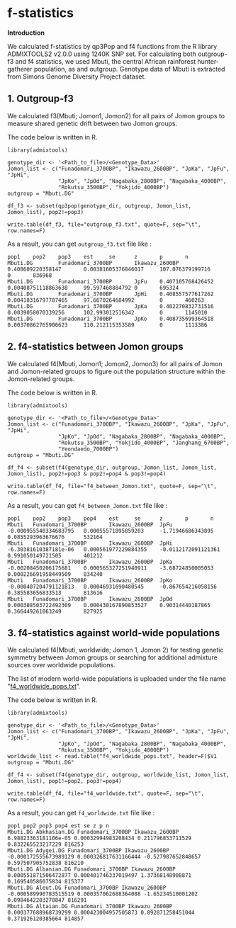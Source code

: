 # f-statistics

**Introduction**

 We calculated f-statistics by qp3Pop and f4 functions from the R library ADMIXTOOLS2 v2.0.0 using 1240K SNP set. For calculating both outgroup-f3 and f4 statistics, we used Mbuti, the central African rainforest hunter-gatherer population, as and outgroup. Genotype data of Mbuti is extracted from Simons Genome Diversity Project dataset.

 

## 1. Outgroup-f3

 We calculated f3(Mbuti; Jomon1, Jomon2) for all pairs of Jomon groups to measure shared genetic drift between two Jomon groups.

 The code below is written in R.
```
library(admixtools)

genotype_dir <- '<Path_to_file>/<Genotype_Data>'
Jomon_list <- c("Funadomari_3700BP", "Ikawazu_2600BP", "JpKa", "JpFu", "JpHi", 
                "JpKo", "JpOd", "Nagabaka_2800BP", "Nagabaka_4000BP",
                "Rokutsu_3500BP", "Yokjido_4000BP")
outgroup = "Mbuti.DG"

df_f3 <- subset(qp3pop(genotype_dir, outgroup, Jomon_list, Jomon_list), pop2!=pop3)

write.table(df_f3, file="outgroup_f3.txt", quote=F, sep="\t", row.names=F)
```

 As a result, you can get ```outgroup_f3.txt``` file like :
```
pop1    pop2    pop3    est     se      z       p       n
Mbuti.DG        Funadomari_3700BP       Ikawazu_2600BP  0.408609220358147       0.00381605376846017     107.076379199716        0       836968
Mbuti.DG        Funadomari_3700BP       JpFu    0.407105768426452       0.00408751118863638     99.597468884792 0       695324
Mbuti.DG        Funadomari_3700BP       JpHi    0.408557577617262       0.00418316797787465     97.6670264684992        0       460263
Mbuti.DG        Funadomari_3700BP       JpKa    0.402270832731516       0.0039058070339256      102.993012516342        0       1145010
Mbuti.DG        Funadomari_3700BP       JpKo    0.408735699364518       0.00370862765906623     110.212115353589        0       1113386
```

## 2. f4-statistics between Jomon groups

 We calculated f4(Mbuti, Jomon1; Jomon2, Jomon3) for all pairs of Jomon and Jomon-related groups to figure out the population structure within the Jomon-related groups.

 The code below is written in R.
```
library(admixtools)

genotype_dir <- '<Path_to_file>/<Genotype_Data>'
Jomon_list <- c("Funadomari_3700BP", "Ikawazu_2600BP", "JpKa", "JpFu", "JpHi", 
                "JpKo", "JpOd", "Nagabaka_2800BP", "Nagabaka_4000BP",
                "Rokutsu_3500BP", "Yokjido_4000BP", "Janghang_6700BP",
                "Yeondaedo_7000BP")
outgroup = "Mbuti.DG"

df_f4 <- subset(f4(genotype_dir, outgroup, Jomon_list, Jomon_list, Jomon_list), pop2!=pop3 & pop2!=pop4 & pop3!=pop4)

write.table(df_f4, file="f4_between_Jomon.txt", quote=F, sep="\t", row.names=F)
```

 As a result, you can get ```f4_between_Jomon.txt``` file like :
```
pop1    pop2    pop3    pop4    est     se      z       p       n
Mbuti   Funadomari_3700BP       Ikawazu_2600BP  JpFu    -0.000955540334683795   0.00055571895859203     -1.71946686343895       0.0855293963676676      532164
Mbuti   Funadomari_3700BP       Ikawazu_2600BP  JpHi    -6.30381610387181e-06   0.000561977229884355    -0.0112172091121361     0.991050149721505       401212
Mbuti   Funadomari_3700BP       Ikawazu_2600BP  JpKa    -0.00208450206175681    0.000565327251940911    -3.68724850005053       0.000226691958449509    834240
Mbuti   Funadomari_3700BP       Ikawazu_2600BP  JpKo    -0.000407204791121813   0.00046931690480545     -0.867654216058156      0.385583656833513       813616
Mbuti   Funadomari_3700BP       Ikawazu_2600BP  JpOd    0.000388503722492309    0.000430167890853527    0.90314440187865        0.366449261063249       827925
```

## 3. f4-statistics against world-wide populations

 We calculated f4(Mbuti, worldwide; Jomon 1, Jomon 2) for testing genetic symmetry between Jomon groups or searching for additional admixture sources over worldwide populations.

 The list of modern world-wide populations is uploaded under the file name "[f4_worldwide_pops.txt](https://github.com/CWJeongLab/HPGG_Jomon/blob/main/f-statistics/data/f4_worldwide_pops.txt)".

 The code below is written in R.
```
library(admixtools)

genotype_dir <- '<Path_to_file>/<Genotype_Data>'
Jomon_list <- c("Funadomari_3700BP", "Ikawazu_2600BP", "JpKa", "JpFu", "JpHi", 
                "JpKo", "JpOd", "Nagabaka_2800BP", "Nagabaka_4000BP",
                "Rokutsu_3500BP", "Yokjido_4000BP")
worldwide_list <- read.table("f4_worldwide_pops.txt", header=F)$V1
outgroup = "Mbuti.DG"

df_f4 <- subset(f4(genotype_dir, outgroup, worldwide_list, Jomon_list, Jomon_list), pop1!=pop2, pop3!=pop4)

write.table(df_f4, file="f4_worldwide.txt", quote=F, sep="\t", row.names=F)
```

 As a result, you can get ```f4_worldwide.txt``` file like :
```
pop1 pop2 pop3 pop4 est se z p n
Mbuti.DG Abkhasian.DG Funadomari_3700BP Ikawazu_2600BP 6.98823363181106e-05 0.00032994983208434 0.211796853711529 0.832265523217229 816253
Mbuti.DG Adygei.DG Funadomari_3700BP Ikawazu_2600BP -0.000172555673989129 0.000326817631166444 -0.527987652848657 0.597507905752838 816210
Mbuti.DG Albanian.DG Funadomari_3700BP Ikawazu_2600BP 0.000551871506472877 0.000401746337019497 1.37368148908871 0.169540586075834 815377
Mbuti.DG Aleut.DG Funadomari_3700BP Ikawazu_2600BP -0.000589990783515519 0.000357062688364088 -1.65234510001202 0.0984642203270847 816291
Mbuti.DG Altaian.DG Funadomari_3700BP Ikawazu_2600BP 0.000377688968739299 0.000423004957505873 0.892871258451044 0.371926120385664 814857
```
